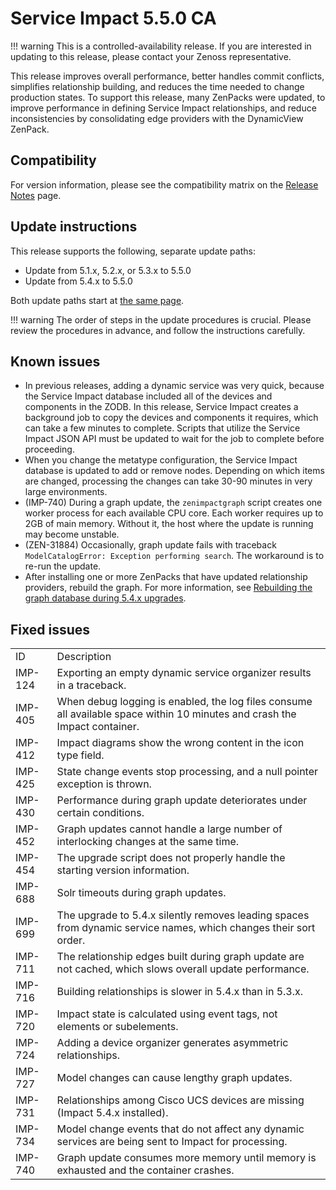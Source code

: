 # Service Impact 5.5.0 CA

!!! warning
    This is a controlled-availability release. If you are interested in
    updating to this release, please contact your Zenoss representative.

This release improves overall performance, better handles commit
conflicts, simplifies relationship building, and reduces the time needed
to change production states. To support this release, many ZenPacks were
updated, to improve performance in defining Service Impact
relationships, and reduce inconsistencies by consolidating edge
providers with the DynamicView ZenPack.

## Compatibility

For version information, please see the compatibility matrix on the
[Release Notes](/not-migrated.html)
page.

## Update instructions

This release supports the following, separate update paths:

-   Update from 5.1.x, 5.2.x, or 5.3.x to 5.5.0
-   Update from 5.4.x to 5.5.0

Both update paths start at [the same page](/imp/install/installation-procedures.html).

!!! warning
    The order of steps in the update procedures is crucial. Please review
    the procedures in advance, and follow the instructions carefully.

## Known issues

-   In previous releases, adding a dynamic service was very quick,
    because the Service Impact database included all of the devices and
    components in the ZODB. In this release, Service Impact creates a
    background job to copy the devices and components it requires, which
    can take a few minutes to complete. Scripts that utilize the Service
    Impact JSON API must be updated to wait for the job to complete
    before proceeding.
-   When you change the metatype configuration, the Service Impact
    database is updated to add or remove nodes. Depending on which items
    are changed, processing the changes can take 30-90 minutes in very
    large environments.
-   (IMP-740) During a graph update, the `zenimpactgraph`
    script creates one worker process for each available CPU core. Each
    worker requires up to 2GB of main memory. Without it, the host where
    the update is running may become unstable.
-   (ZEN-31884) Occasionally, graph update fails with traceback
    `ModelCatalogError: Exception performing search`. The
    workaround is to re-run the update.
-   After installing one or more ZenPacks that have updated relationship
    providers, rebuild the graph. For more information, see [Rebuilding the graph database during 5.4.x upgrades](/imp/install/graph-rebuild-5.4.html).

## Fixed issues

|         |                                                                                                                            |
|---------|----------------------------------------------------------------------------------------------------------------------------|
| ID      | Description                                                                                                                |
| IMP-124 | Exporting an empty dynamic service organizer results in a traceback.                                                       |
| IMP-405 | When debug logging is enabled, the log files consume all available space within 10 minutes and crash the Impact container. |
| IMP-412 | Impact diagrams show the wrong content in the icon type field.                                                             |
| IMP-425 | State change events stop processing, and a null pointer exception is thrown.                                               |
| IMP-430 | Performance during graph update deteriorates under certain conditions.                                                     |
| IMP-452 | Graph updates cannot handle a large number of interlocking changes at the same time.                                       |
| IMP-454 | The upgrade script does not properly handle the starting version information.                                              |
| IMP-688 | Solr timeouts during graph updates.                                                                                        |
| IMP-699 | The upgrade to 5.4.x silently removes leading spaces from dynamic service names, which changes their sort order.           |
| IMP-711 | The relationship edges built during graph update are not cached, which slows overall update performance.                   |
| IMP-716 | Building relationships is slower in 5.4.x than in 5.3.x.                                                                   |
| IMP-720 | Impact state is calculated using event tags, not elements or subelements.                                                  |
| IMP-724 | Adding a device organizer generates asymmetric relationships.                                                              |
| IMP-727 | Model changes can cause lengthy graph updates.                                                                             |
| IMP-731 | Relationships among Cisco UCS devices are missing (Impact 5.4.x installed).                                                |
| IMP-734 | Model change events that do not affect any dynamic services are being sent to Impact for processing.                       |
| IMP-740 | Graph update consumes more memory until memory is exhausted and the container crashes.                                     |


